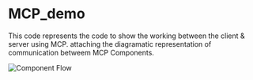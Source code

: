 # MCP_demo
This code represents the code to show the working between the client &amp; server using MCP. attaching the diagramatic representation of communication betweem MCP Components.

![Component Flow](https://github.com/user-attachments/assets/9756ab76-4a71-4e05-b146-ef657dfa1c58)

